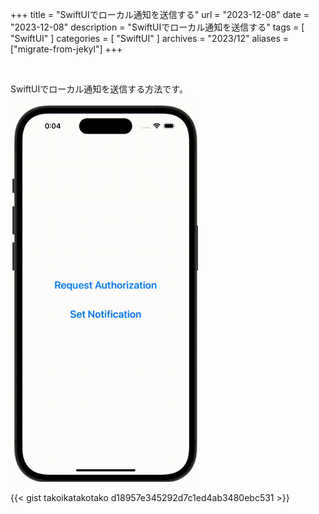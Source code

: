 +++
title = "SwiftUIでローカル通知を送信する"
url = "2023-12-08"
date = "2023-12-08"
description = "SwiftUIでローカル通知を送信する"
tags = [
  "SwiftUI"
]
categories = [
  "SwiftUI"
]
archives = "2023/12"
aliases = ["migrate-from-jekyl"]
+++

<br>

SwiftUIでローカル通知を送信する方法です。

<img src="2023-12-08.gif" width="300px" alt="SwiftUIでローカル通知を送信する">

{{< gist takoikatakotako d18957e345292d7c1ed4ab3480ebc531 >}}
